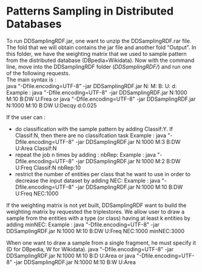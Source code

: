 # Patterns Sampling in Distributed Databases

To run DDSamplingRDF.jar, one want to unzip the DDSamplingRDF.rar file. The fold that we will obtain contains the jar file and another fold "Output". In this folder, we have the weighting matrix that we used to sample pattern from the distributed database (DBpedia+Wikidata). Now with the command line, move into the DDSamplingRDF folder (<i>DDSamplingRDF/</i>) and run one of the following requests.<br>
The main syntax is : <br>
	java "-Dfile.encoding=UTF-8" -jar DDSamplingRDF.jar N:<sample size> M:<maximum length constrain> B:<database> U:<utility> d:<decay if U:Decay>
	Example :
	java "-Dfile.encoding=UTF-8" -jar DDSamplingRDF.jar N:1000 M:10 B:DW U:Frea
	or
	java "-Dfile.encoding=UTF-8" -jar DDSamplingRDF.jar N:1000 M:10 B:DW U:Decqy d:0.025

If the user can :
-	do classification with the sample pattern by adding Classif:Y. If Classif:N, then there are no classifcation task
	Example :
	java "-Dfile.encoding=UTF-8" -jar DDSamplingRDF.jar N:1000 M:3 B:DW U:Area Classif:N
-	repeat the job n times by adding : nbRep:<n>
	Example :
	java "-Dfile.encoding=UTF-8" -jar DDSamplingRDF.jar N:1000 M:2 B:DW U:Freq Classif:N nbRep:10
-	restrict the number of entities per class that he want to use in order to decrease the input dataset by adding NEC:<value>
	Example :
	java "-Dfile.encoding=UTF-8" -jar DDSamplingRDF.jar N:1000 M:10 B:DW U:Freq NEC:1000

If the weighting matrix is not yet built, DDSamplingRDF want to build the weighting matrix by requested the triplestores. We allow user to draw a sample from the entities with a type (or class) having at least k entities by adding minNEC:<k>
	Example :
	java "-Dfile.encoding=UTF-8" -jar DDSamplingRDF.jar N:1000 M:10 B:DW U:Freq NEC:1000 minNEC:3000

When one want to draw a sample from a single fragment, he must specify it (D for DBpedia, W for Wikidata).
	java "-Dfile.encoding=UTF-8" -jar DDSamplingRDF.jar N:1000 M:10 B:D U:Area
	or
	java "-Dfile.encoding=UTF-8" -jar DDSamplingRDF.jar N:1000 M:10 B:W U:Area


